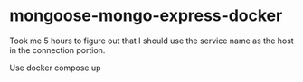 # mongoose-mongo-express-docker
Took me 5 hours to figure out that I should use the service name as the host in the connection portion.

Use docker compose up

